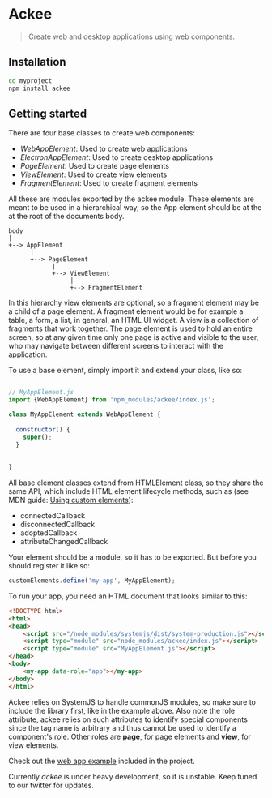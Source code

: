 # Ackee

> Create web and desktop applications using web components.

## Installation

```bash
cd myproject
npm install ackee
```

## Getting started

There are four base classes to create web components:

* _WebAppElement_: Used to create web applications
* _ElectronAppElement_: Used to create desktop applications
* _PageElement_: Used to create page elements
* _ViewElement_: Used to create view elements
* _FragmentElement_: Used to create fragment elements

All these are modules exported by the ackee module. These elements
are meant to be used in a hierarchical way, so the App element should
be at the at the root of the documents body.

```
body
|
+--> AppElement
      |
      +--> PageElement
            |
            +--> ViewElement
                 |
                 +--> FragmentElement
```

In this hierarchy view elements are optional, so a fragment element
may be a child of a page element. A fragment element would be for
example a table, a form, a list, in general, an HTML UI widget.
A view is a collection of fragments that work together. The page
element is used to hold an entire screen, so at any given time
only one page is active and visible to the user, who may navigate
between different screens to interact with the application.

To use a base element, simply import it and extend your class,
like so:

```javascript

// MyAppElement.js
import {WebAppElement} from 'npm_modules/ackee/index.js';

class MyAppElement extends WebAppElement {
  
  constructor() {
    super();
  }
  
  
}
```

All base element classes extend from HTMLElement class, so they
share the same API, which include HTML element lifecycle methods, such
as (see MDN guide: [Using custom elements](https://developer.mozilla.org/en-US/docs/Web/Web_Components/Using_custom_elements)):

* connectedCallback
* disconnectedCallback
* adoptedCallback
* attributeChangedCallback

Your element should be a module, so it has to be exported. But before
you should register it like so:

```javascript
customElements.define('my-app', MyAppElement);
```

To run your app, you need an HTML document that looks similar to this:

```html
<!DOCTYPE html>
<html>
<head>
    <script src="/node_modules/systemjs/dist/system-production.js"></script>
    <script type="module" src="node_modules/ackee/index.js"></script>
    <script type="module" src="MyAppElement.js"></script>
</head>
<body>
    <my-app data-role="app"></my-app>
</body>
</html>
```

Ackee relies on SystemJS to handle commonJS modules, so make
sure to include the library first, like in the example above.
Also note the role attribute, ackee relies on such attributes
to identify special components since the tag name is
arbitrary and thus cannot be used to identify a component's
role. Other roles are __page__, for page elements and __view__,
for view elements.

Check out the [web app example](https://github.com/cybersettler/ackee/tree/master/src/test/example)
included in the project.

Currently _ackee_ is under heavy development, so it is unstable.
Keep tuned to our twitter for updates.

